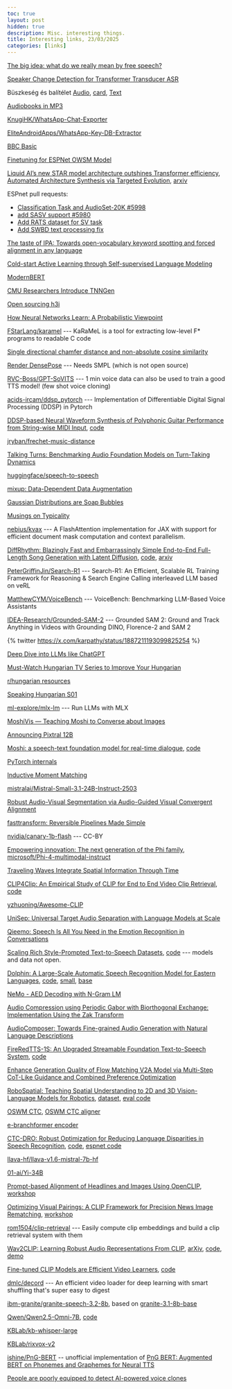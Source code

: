 ```yaml
---
toc: true
layout: post
hidden: true
description: Misc. interesting things.
title: Interesting links, 23/03/2025
categories: [links]
---
```


[The big idea: what do we really mean by free speech?](https://www.theguardian.com/world/2025/feb/24/the-big-idea-what-do-we-really-mean-by-free-speech)

[Speaker Change Detection for Transformer Transducer ASR](https://arxiv.org/abs/2302.08549)

Büszkeség és balítélet [Audio](https://mek.oszk.hu/06000/06058/mp3/index.html),
[card](https://mek.oszk.hu/06000/06058/cedula.html),
[Text](https://mek.oszk.hu/00300/00317/)

[Audiobooks in MP3](https://mek.oszk.hu/keresesek/keresesf.phtml?formatum=MP3)

[KnugiHK/WhatsApp-Chat-Exporter](https://github.com/KnugiHK/WhatsApp-Chat-Exporter)

[EliteAndroidApps/WhatsApp-Key-DB-Extractor](https://github.com/EliteAndroidApps/WhatsApp-Key-DB-Extractor)

[BBC Basic](https://www.bbcbasic.co.uk/bbcbasic.html)

[Finetuning for ESPNet OWSM Model](https://github.com/juice500ml/finetune_owsm)

[Liquid AI’s new STAR model architecture outshines Transformer efficiency](https://venturebeat.com/ai/liquid-ais-new-star-model-architecture-outshines-transformer-efficiency/),
[Automated Architecture Synthesis via Targeted Evolution](https://www.liquid.ai/research/automated-architecture-synthesis-via-targeted-evolution),
[arxiv](https://arxiv.org/abs/2411.17800)

ESPnet pull requests:
- [Classification Task and AudioSet-20K #5998](https://github.com/espnet/espnet/pull/5998)
- [add SASV support #5980](https://github.com/espnet/espnet/pull/5980)
- [Add RATS dataset for SV task](https://github.com/espnet/espnet/pull/5840)
- [Add SWBD text processing fix](https://github.com/espnet/espnet/pull/5941)

[The taste of IPA: Towards open-vocabulary keyword spotting and forced alignment in any language](https://aclanthology.org/2024.naacl-long.43/)

[Cold-start Active Learning through Self-supervised Language Modeling](https://aclanthology.org/2020.emnlp-main.637/)

[ModernBERT](https://huggingface.co/blog/modernbert)

[CMU Researchers Introduce TNNGen](https://www.marktechpost.com/2024/12/29/cmu-researchers-introduce-tnngen-an-ai-framework-that-automates-design-of-temporal-neural-networks-tnns-from-pytorch-software-models-to-post-layout-netlists/)

[Open sourcing h3i](https://blog.cloudflare.com/h3i/)

[How Neural Networks Learn: A Probabilistic Viewpoint](https://towardsdatascience.com/how-neural-networks-learn-a-probabilistic-viewpoint-0f6a78dc58e2/)

[FStarLang/karamel](https://github.com/FStarLang/karamel) --- KaRaMeL is a tool for extracting low-level F* programs to readable C code

[Single directional chamfer distance and non-absolute cosine similarity](https://github.com/facebookresearch/pytorch3d/commit/5ffeb4d580f5c7043ed1691e49d2d99f0f655bbc)

[Render DensePose](https://github.com/facebookresearch/pytorch3d/blob/main/docs/tutorials/render_densepose.ipynb) --- Needs SMPL (which is not open source)

[RVC-Boss/GPT-SoVITS](https://github.com/RVC-Boss/GPT-SoVITS) --- 1 min voice data can also be used to train a good TTS model! (few shot voice cloning)

[acids-ircam/ddsp_pytorch](https://github.com/acids-ircam/ddsp_pytorch) --- Implementation of Differentiable Digital Signal Processing (DDSP) in Pytorch

[DDSP-based Neural Waveform Synthesis of Polyphonic Guitar Performance from String-wise MIDI Input](https://arxiv.org/abs/2309.07658),
[code](https://github.com/erl-j/ddsp-guitar)

[jryban/frechet-music-distance](https://github.com/jryban/frechet-music-distance)

[Talking Turns: Benchmarking Audio Foundation Models on Turn-Taking Dynamics](https://arxiv.org/abs/2503.01174)

[huggingface/speech-to-speech](https://github.com/huggingface/speech-to-speech)

[mixup: Data-Dependent Data Augmentation](https://www.inference.vc/mixup-data-dependent-data-augmentation/)

[Gaussian Distributions are Soap Bubbles](https://www.inference.vc/high-dimensional-gaussian-distributions-are-soap-bubble/)

[Musings on Typicality](https://sander.ai/2020/09/01/typicality.html)

[nebius/kvax](https://github.com/nebius/kvax) --- A FlashAttention implementation for JAX with support for efficient document mask computation and context parallelism.

[DiffRhythm: Blazingly Fast and Embarrassingly Simple End-to-End Full-Length Song Generation with Latent Diffusion](https://aslp-lab.github.io/DiffRhythm.github.io/),
[code](https://github.com/ASLP-lab/DiffRhythm),
[arxiv](https://arxiv.org/abs/2503.01183)

[PeterGriffinJin/Search-R1](https://github.com/PeterGriffinJin/Search-R1) --- Search-R1: An Efficient, Scalable RL Training Framework for Reasoning & Search Engine Calling interleaved LLM based on veRL

[MatthewCYM/VoiceBench](https://github.com/MatthewCYM/VoiceBench) --- VoiceBench: Benchmarking LLM-Based Voice Assistants

[IDEA-Research/Grounded-SAM-2](https://github.com/IDEA-Research/Grounded-SAM-2) --- Grounded SAM 2: Ground and Track Anything in Videos with Grounding DINO, Florence-2 and SAM 2

{% twitter https://x.com/karpathy/status/1887211193099825254 %}

[Deep Dive into LLMs like ChatGPT](https://www.youtube.com/watch?v=7xTGNNLPyMI)

[Must-Watch Hungarian TV Series to Improve Your Hungarian](https://www.hungarianpod101.com/blog/2019/04/19/best-hungarian-tv-shows-to-improve-hungarian/)

[r/hungarian resources](https://www.reddit.com/r/hungarian/wiki/resources/)

[Speaking Hungarian S01](https://www.youtube.com/watch?v=IHeEi2Fj5Mw&list=PLU_vdD4vtCbs0587s3KpeJtISBZ-pMza_&index=1)

[ml-explore/mlx-lm](https://github.com/ml-explore/mlx-lm) --- Run LLMs with MLX

[MoshiVis — Teaching Moshi to Converse about Images](https://kyutai.org/moshivis)

[Announcing Pixtral 12B](https://mistral.ai/news/pixtral-12b)

[Moshi: a speech-text foundation model for real-time dialogue](https://arxiv.org/abs/2410.00037),
[code](https://github.com/kyutai-labs/moshi/)

[PyTorch internals](https://blog.ezyang.com/2019/05/pytorch-internals/)

[Inductive Moment Matching](https://arxiv.org/abs/2503.07565)

[mistralai/Mistral-Small-3.1-24B-Instruct-2503](https://huggingface.co/mistralai/Mistral-Small-3.1-24B-Instruct-2503)

[Robust Audio-Visual Segmentation via Audio-Guided Visual Convergent Alignment](https://arxiv.org/abs/2503.12847)

[fasttransform: Reversible Pipelines Made Simple](https://www.fast.ai/posts/2025-02-20-fasttransform)

[nvidia/canary-1b-flash](https://huggingface.co/nvidia/canary-1b-flash) --- CC-BY

[Empowering innovation: The next generation of the Phi family](https://azure.microsoft.com/en-us/blog/empowering-innovation-the-next-generation-of-the-phi-family/),
[microsoft/Phi-4-multimodal-instruct](https://huggingface.co/microsoft/Phi-4-multimodal-instruct)

[Traveling Waves Integrate Spatial Information Through Time](https://kempnerinstitute.harvard.edu/research/deeper-learning/traveling-waves-integrate-spatial-information-through-time/)

[CLIP4Clip: An Empirical Study of CLIP for End to End Video Clip Retrieval](https://arxiv.org/abs/2104.08860),
[code](https://github.com/ArrowLuo/CLIP4Clip)

[yzhuoning/Awesome-CLIP](https://github.com/yzhuoning/Awesome-CLIP)

[UniSep: Universal Target Audio Separation with Language Models at Scale](https://arxiv.org/abs/2503.23762)

[Qieemo: Speech Is All You Need in the Emotion Recognition in Conversations](https://arxiv.org/abs/2503.22687)

[Scaling Rich Style-Prompted Text-to-Speech Datasets](https://arxiv.org/abs/2503.04713),
[code](https://github.com/ajd12342/paraspeechcaps) --- models and data not open.

[Dolphin: A Large-Scale Automatic Speech Recognition Model for Eastern Languages](https://arxiv.org/abs/2503.20212),
[code](https://github.com/DataoceanAI/Dolphin),
[small](https://huggingface.co/DataoceanAI/dolphin-small),
[base](https://huggingface.co/DataoceanAI/dolphin-base)

[NeMo - AED Decoding with N-Gram LM](https://github.com/NVIDIA/NeMo/commit/29be3b88ea708a87440204205dea71095ad68a15)

[Audio Compression using Periodic Gabor with Biorthogonal Exchange: Implementation Using the Zak Transform](https://arxiv.org/abs/2503.22703)

[AudioComposer: Towards Fine-grained Audio Generation with Natural Language Descriptions](https://arxiv.org/abs/2409.12560)

[FireRedTTS-1S: An Upgraded Streamable Foundation Text-to-Speech System](https://arxiv.org/abs/2503.20499),
[code](https://github.com/FireRedTeam/FireRedTTS)

[Enhance Generation Quality of Flow Matching V2A Model via Multi-Step CoT-Like Guidance and Combined Preference Optimization](https://arxiv.org/abs/2503.22200)

[RoboSpatial: Teaching Spatial Understanding to 2D and 3D Vision-Language Models for Robotics](https://arxiv.org/abs/2411.16537),
[dataset](https://huggingface.co/datasets/chanhee-luke/RoboSpatial-Home),
[eval code](https://github.com/chanhee-luke/RoboSpatial-Eval)

[OSWM CTC](https://github.com/espnet/espnet/blob/92f6cbce6167ba8c7591d323834a2342ed2cf2ce/espnet2/s2t/espnet_ctc_model.py#L20),
[OSWM CTC aligner](https://github.com/espnet/espnet/blob/92f6cbce6167ba8c7591d323834a2342ed2cf2ce/espnet2/bin/s2t_ctc_align.py#L4)

[e-branchformer encoder](https://github.com/espnet/espnet/blob/92f6cbce6167ba8c7591d323834a2342ed2cf2ce/espnet2/asr/encoder/e_branchformer_encoder.py)

[CTC-DRO: Robust Optimization for Reducing Language Disparities in Speech Recognition](https://arxiv.org/abs/2502.01777),
[code](https://github.com/Bartelds/ctc-dro),
[espnet code](https://github.com/Bartelds/espnet/tree/master/egs2/asr_dro/asr1)

[llava-hf/llava-v1.6-mistral-7b-hf](https://huggingface.co/llava-hf/llava-v1.6-mistral-7b-hf)

[01-ai/Yi-34B](https://huggingface.co/01-ai/Yi-34B)

[Prompt-based Alignment of Headlines and Images Using OpenCLIP](https://ceur-ws.org/Vol-3658/paper7.pdf),
[workshop](https://ceur-ws.org/Vol-3658/)

[Optimizing Visual Pairings: A CLIP Framework for Precision News Image Rematching](https://ceur-ws.org/Vol-3658/paper20.pdf),
[workshop](https://ceur-ws.org/Vol-3658/)

[rom1504/clip-retrieval](https://github.com/rom1504/clip-retrieval) --- Easily compute clip embeddings and build a clip retrieval system with them

[Wav2CLIP: Learning Robust Audio Representations From CLIP](https://ieeexplore.ieee.org/stamp/stamp.jsp?arnumber=9747669),
[arXiv](https://arxiv.org/abs/2110.11499),
[code](https://github.com/descriptinc/lyrebird-Wav2CLIP),
[demo](https://replicate.com/hohsiangwu/wav2clip)

[Fine-tuned CLIP Models are Efficient Video Learners](https://arxiv.org/pdf/2212.03640),
[code](https://github.com/muzairkhattak/ViFi-CLIP)

[dmlc/decord](https://github.com/dmlc/decord) --- An efficient video loader for deep learning with smart shuffling that's super easy to digest

[ibm-granite/granite-speech-3.2-8b](https://huggingface.co/ibm-granite/granite-speech-3.2-8b),
based on [granite-3.1-8b-base](https://huggingface.co/ibm-granite/granite-3.1-8b-base)

[Qwen/Qwen2.5-Omni-7B](https://huggingface.co/Qwen/Qwen2.5-Omni-7B),
[code](https://github.com/QwenLM/Qwen2.5-Omni)

[KBLab/kb-whisper-large](https://huggingface.co/KBLab/kb-whisper-large)

[KBLab/rixvox-v2](https://huggingface.co/datasets/KBLab/rixvox-v2)

[ishine/PnG-BERT](https://github.com/ishine/PnG-BERT) -- unofficial implementation of [PnG BERT: Augmented BERT on Phonemes and Graphemes for Neural TTS](https://www.isca-archive.org/interspeech_2021/jia21_interspeech.html)

[People are poorly equipped to detect AI-powered voice clones](https://www.nature.com/articles/s41598-025-94170-3)

